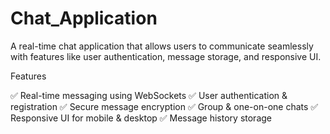 # Chat_Application

A real-time chat application that allows users to communicate seamlessly with features like user authentication, message storage, and responsive UI.

Features

✅ Real-time messaging using WebSockets
✅ User authentication & registration
✅ Secure message encryption
✅ Group & one-on-one chats
✅ Responsive UI for mobile & desktop
✅ Message history storage
